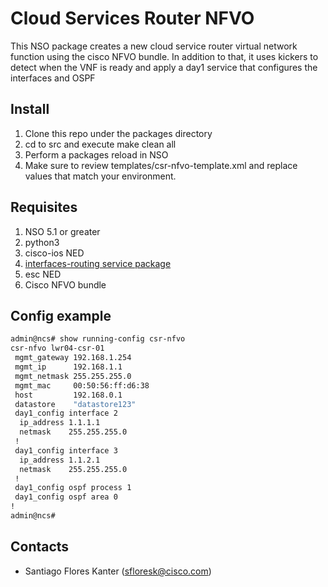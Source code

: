 # Cloud Services Router NFVO

This NSO package creates a new cloud service router virtual network function using the cisco NFVO bundle. In addition to that, it uses kickers to detect when the VNF is ready and apply a day1 service that configures the interfaces and OSPF

## Install

1. Clone this repo under the packages directory
2. cd to src and execute make clean all
3. Perform a packages reload in NSO
4. Make sure to review templates/csr-nfvo-template.xml and replace values that match your environment. 

## Requisites
1. NSO 5.1 or greater 
2. python3
3. cisco-ios NED
4. [interfaces-routing service package](https://github.com/CiscoSE/interfaces-routing)
5. esc NED
6. Cisco NFVO bundle

## Config example

```bash
admin@ncs# show running-config csr-nfvo 
csr-nfvo lwr04-csr-01
 mgmt_gateway 192.168.1.254
 mgmt_ip      192.168.1.1
 mgmt_netmask 255.255.255.0
 mgmt_mac     00:50:56:ff:d6:38
 host         192.168.0.1
 datastore    "datastore123"
 day1_config interface 2
  ip_address 1.1.1.1
  netmask    255.255.255.0
 !
 day1_config interface 3
  ip_address 1.1.2.1
  netmask    255.255.255.0
 !
 day1_config ospf process 1
 day1_config ospf area 0
!
admin@ncs# 
```


## Contacts

* Santiago Flores Kanter (sfloresk@cisco.com)